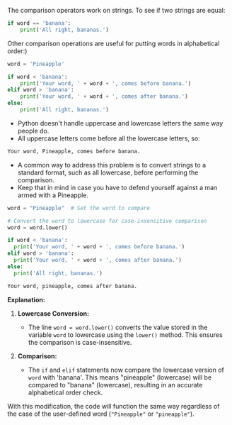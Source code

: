 The comparison operators work on strings. To see if two strings are equal:
```python
if word == 'banana':
    print('All right, bananas.')
```

Other comparison operations are useful for putting words in alphabetical order:)
```python
word = 'Pineapple'

if word < 'banana':
    print('Your word, ' + word + ', comes before banana.')
elif word > 'banana':
    print('Your word, ' + word + ', comes after banana.')
else:
    print('All right, bananas.')
```


- Python doesn't handle uppercase and lowercase letters the same way people do.
- All uppercase letters come before all the lowercase letters, so:

```python
Your word, Pineapple, comes before banana.
```
- A common way to address this problem is to convert strings to a standard format, such as all lowercase, before performing the comparison.
-  Keep that in mind in case you have to defend yourself against a man armed with a Pineapple.

```python
word = "Pineapple"  # Set the word to compare

# Convert the word to lowercase for case-insensitive comparison
word = word.lower()

if word < 'banana':
  print('Your word, ' + word + ', comes before banana.')
elif word > 'banana':
  print('Your word, ' + word + ', comes after banana.')
else:
  print('All right, bananas.')

```

```python
Your word, pineapple, comes after banana.
```
**Explanation:**

1. **Lowercase Conversion:**
    
    - The line `word = word.lower()` converts the value stored in the variable `word` to lowercase using the `lower()` method. This ensures the comparison is case-insensitive.
2. **Comparison:**
    
    - The `if` and `elif` statements now compare the lowercase version of `word` with 'banana'. This means "pineapple" (lowercase) will be compared to "banana" (lowercase), resulting in an accurate alphabetical order check.

With this modification, the code will function the same way regardless of the case of the user-defined word (`"Pineapple"` or `"pineapple"`).